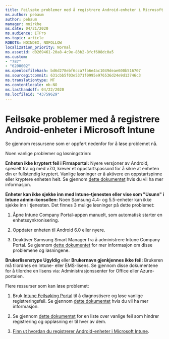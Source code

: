 ```yaml
---
title: Feilsøke problemer med å registrere Android-enheter i Microsoft Intune
ms.author: pebaum
author: pebaum
manager: mnirkhe
ms.date: 04/21/2020
ms.audience: ITPro
ms.topic: article
ROBOTS: NOINDEX, NOFOLLOW
localization_priority: Normal
ms.assetid: d0269461-20a8-4c9e-83b2-8fcf608dc0a5
ms.custom:
- "787"
- "6200002"
ms.openlocfilehash: bd6d278ebf6cca7fb6e4ac1049deae600b516707
ms.sourcegitcommit: 631cbb5f03e5371f0995e976536d24e9d13746c3
ms.translationtype: MT
ms.contentlocale: nb-NO
ms.lasthandoff: 04/22/2020
ms.locfileid: "43759629"
---
```

# <a name="troubleshoot-issues-with-enrolling-android-devices-in-microsoft-intune"></a>Feilsøke problemer med å registrere Android-enheter i Microsoft Intune

Se gjennom ressursene som er oppført nedenfor for å løse problemet nå.
  
Noen vanlige problemer og løsningstrinn:
  
 **Enheten ikke kryptert feil i Firmaportal:** Nyere versjoner av Android, spesielt fra og med v7.0, krever et oppstartspassord for å sikre at enheten din er fullstendig kryptert. Vanlige løsninger er å aktivere en oppstartspinne eller kryptere enheten helt. Se gjennom [dette dokumentet](https://docs.microsoft.com/intune-user-help/your-device-appears-encrypted-but-cp-says-otherwise-android) hvis du vil ha mer informasjon.
  
 **Enheter kan ikke sjekke inn med Intune-tjenesten eller vise som "Usunn" i Intune admin-konsollen:** Noen Samsung 4.4- og 5.5-enheter kan ikke sjekke inn i tjenesten. Det finnes 3 mulige løsninger på dette problemet:
  
1. Åpne Intune Company Portal-appen manuelt, som automatisk starter en enhetssynkronisering.

2. Oppdater enheten til Android 6.0 eller nyere.

3. Deaktiver Samsung Smart Manager fra å administrere Intune Company Portal. Se gjennom [dette dokumentet](https://docs.microsoft.com/intune-classic/troubleshoot/troubleshoot-device-enrollment-in-intune#devices-fail-to-check-in-with-the-intune-service-and-display-as-unhealthy-in-the-intune-admin-console) for mer informasjon om disse problemene og løsningene.

 **Brukerlisenstype Ugyldig** eller **Brukernavn gjenkjennes ikke feil:** Brukeren må tilordnes en Intune- eller EMS-lisens. Se gjennom disse dokumentene for å tilordne en lisens via: Administrasjonssenter for Office eller Azure-portalen.
  
Flere ressurser som kan løse problemet:
  
1. Bruk [Intune Feilsøking Portal](https://devicemanagement.microsoft.com/#blade/Microsoft_Intune_DeviceSettings/TroubleshootBlade) til å diagnostisere og løse vanlige registreringsfeil. Se gjennom [dette dokumentet](https://docs.microsoft.com/intune/help-desk-operators) hvis du vil ha mer informasjon.

2. Se gjennom [dette dokumentet](https://docs.microsoft.com/intune-classic/Troubleshoot/troubleshoot-device-enrollment-in-intune) for en liste over vanlige feil som hindrer registrering og oppløsning er til hver av dem.

3. [Finn ut hvordan du registrerer Android-enheter i Microsoft Intune](https://docs.microsoft.com/intune/android-enroll).
